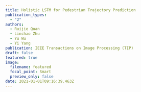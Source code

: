 ```yaml
---
title: Holistic LSTM for Pedestrian Trajectory Prediction
publication_types:
  - "2"
authors:
  - Ruijie Quan
  - Linchao Zhu
  - Yu Wu
  - Yi Yang
publication: IEEE Transactions on Image Processing (TIP)
draft: false
featured: true
image:
  filename: featured
  focal_point: Smart
  preview_only: false
date: 2021-01-01T09:16:39.463Z
---
```

